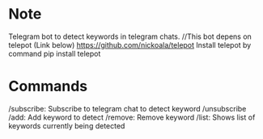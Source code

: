# Note
Telegram bot to detect keywords in telegram chats.
//This bot depens on telepot (Link below)
https://github.com/nickoala/telepot
Install telepot by command
pip install telepot

# Commands
/subscribe: Subscribe to telegram chat to detect keyword
/unsubscribe
/add: Add keyword to detect
/remove: Remove keyword
/list: Shows list of keywords currently being detected
